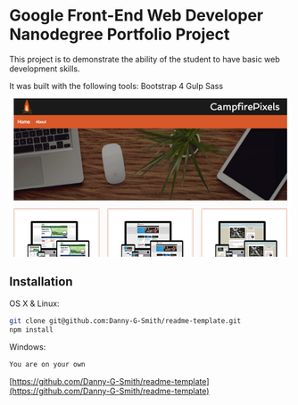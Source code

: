 # Google Front-End Web Developer Nanodegree Portfolio Project
This project is to demonstrate the ability of the student to have 
basic web development skills.


It was built with the following tools:
   Bootstrap 4
   Gulp
   Sass
   

![](portfolio.jpg)

## Installation

OS X & Linux:

```sh
git clone git@github.com:Danny-G-Smith/readme-template.git
npm install

```

Windows:

```sh
You are on your own
```



[https://github.com/Danny-G-Smith/readme-template](https://github.com/Danny-G-Smith/readme-template)

